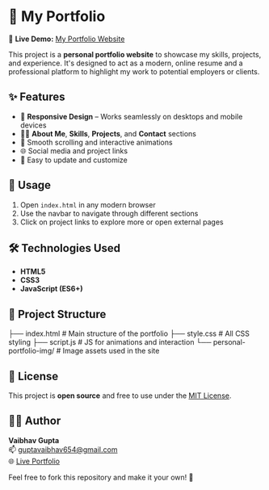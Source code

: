 # 💼 My Portfolio

🚀 **Live Demo:** [My Portfolio Website](https://guptavaibhav654-portfolio.vercel.app/)

This project is a **personal portfolio website** to showcase my skills, projects, and experience. It's designed to act as a modern, online resume and a professional platform to highlight my work to potential employers or clients.

## ✨ Features

- 📱 **Responsive Design** – Works seamlessly on desktops and mobile devices
- 🧑‍💻 **About Me**, **Skills**, **Projects**, and **Contact** sections
- 🎯 Smooth scrolling and interactive animations
- 🌐 Social media and project links
- 🔧 Easy to update and customize

## 🧪 Usage

1. Open `index.html` in any modern browser
2. Use the navbar to navigate through different sections
3. Click on project links to explore more or open external pages

## 🛠️ Technologies Used

- **HTML5**
- **CSS3**
- **JavaScript (ES6+)**

## 📁 Project Structure

├── index.html # Main structure of the portfolio
├── style.css # All CSS styling
├── script.js # JS for animations and interaction
└── personal-portfolio-img/ # Image assets used in the site

## 📄 License

This project is **open source** and free to use under the [MIT License](LICENSE).

## 🙋‍♂️ Author

**Vaibhav Gupta**  
📫 [guptavaibhav654@gmail.com](mailto:guptavaibhav654@gmail.com)  
🌐 [Live Portfolio](https://guptavaibhav654.github.io/My-Portfolio/)

Feel free to fork this repository and make it your own! 🚀
